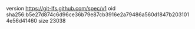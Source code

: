 version https://git-lfs.github.com/spec/v1
oid sha256:b5e27d874c6d96ce36b79e87cb3916e2a79486a560d1847b2031014e56d41460
size 23038
